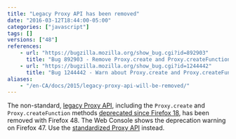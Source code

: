 ```yaml
---
title: "Legacy Proxy API has been removed"
date: "2016-03-12T18:44:00-05:00"
categories: ["javascript"]
tags: []
versions: ["48"]
references:
    - url: "https://bugzilla.mozilla.org/show_bug.cgi?id=892903"
      title: "Bug 892903 - Remove Proxy.create and Proxy.createFunction"
    - url: "https://bugzilla.mozilla.org/show_bug.cgi?id=1244442"
      title: "Bug 1244442 - Warn about Proxy.create and Proxy.createFunction"
aliases:
    - "/en-CA/docs/2015/legacy-proxy-api-will-be-removed/"
---
```

The non-standard, [legacy Proxy API](https://developer.mozilla.org/en-US/docs/Archive/Web/Old_Proxy_API), including the `Proxy.create` and `Proxy.createFunction` methods [deprecated since Firefox 18](https://www.fxsitecompat.com/en-CA/docs/2012/proxy-api-has-been-updated-for-the-new-spec/), has been removed with Firefox 48. The Web Console shows the deprecation warning on Firefox 47. Use the [standardized Proxy API](https://developer.mozilla.org/en-US/docs/Web/JavaScript/Reference/Global_Objects/Proxy) instead.
